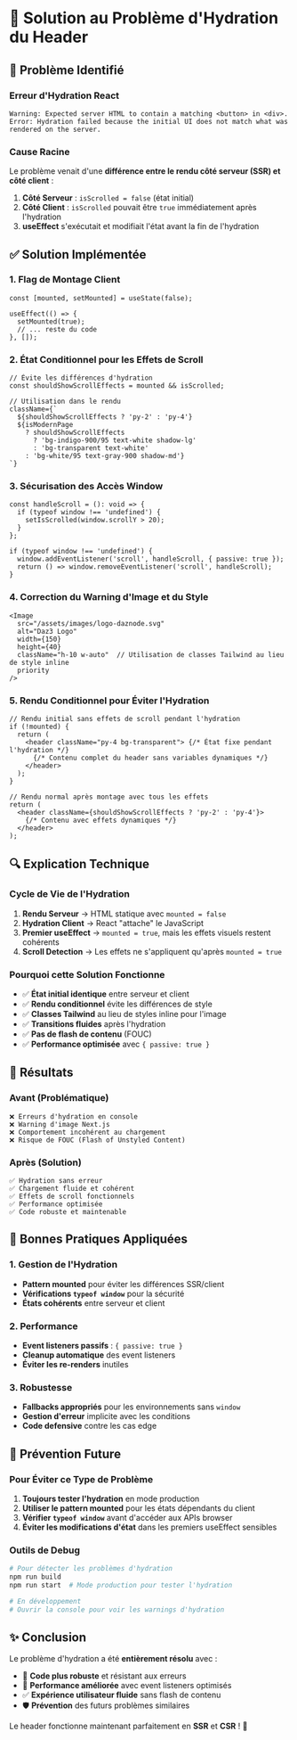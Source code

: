 # 🔧 Solution au Problème d'Hydration du Header

## 🚨 Problème Identifié

### Erreur d'Hydration React
```
Warning: Expected server HTML to contain a matching <button> in <div>.
Error: Hydration failed because the initial UI does not match what was rendered on the server.
```

### Cause Racine
Le problème venait d'une **différence entre le rendu côté serveur (SSR) et côté client** :

1. **Côté Serveur** : `isScrolled = false` (état initial)
2. **Côté Client** : `isScrolled` pouvait être `true` immédiatement après l'hydration
3. **useEffect** s'exécutait et modifiait l'état avant la fin de l'hydration

## ✅ Solution Implémentée

### 1. Flag de Montage Client
```tsx
const [mounted, setMounted] = useState(false);

useEffect(() => {
  setMounted(true);
  // ... reste du code
}, []);
```

### 2. État Conditionnel pour les Effets de Scroll
```tsx
// Évite les différences d'hydration
const shouldShowScrollEffects = mounted && isScrolled;

// Utilisation dans le rendu
className={`
  ${shouldShowScrollEffects ? 'py-2' : 'py-4'}
  ${isModernPage 
    ? shouldShowScrollEffects 
      ? 'bg-indigo-900/95 text-white shadow-lg' 
      : 'bg-transparent text-white' 
    : 'bg-white/95 text-gray-900 shadow-md'}
`}
```

### 3. Sécurisation des Accès Window
```tsx
const handleScroll = (): void => {
  if (typeof window !== 'undefined') {
    setIsScrolled(window.scrollY > 20);
  }
};

if (typeof window !== 'undefined') {
  window.addEventListener('scroll', handleScroll, { passive: true });
  return () => window.removeEventListener('scroll', handleScroll);
}
```

### 4. Correction du Warning d'Image et du Style
```tsx
<Image 
  src="/assets/images/logo-daznode.svg"
  alt="Daz3 Logo" 
  width={150} 
  height={40} 
  className="h-10 w-auto"  // Utilisation de classes Tailwind au lieu de style inline
  priority 
/>
```

### 5. Rendu Conditionnel pour Éviter l'Hydration
```tsx
// Rendu initial sans effets de scroll pendant l'hydration
if (!mounted) {
  return (
    <header className="py-4 bg-transparent"> {/* État fixe pendant l'hydration */}
      {/* Contenu complet du header sans variables dynamiques */}
    </header>
  );
}

// Rendu normal après montage avec tous les effets
return (
  <header className={shouldShowScrollEffects ? 'py-2' : 'py-4'}>
    {/* Contenu avec effets dynamiques */}
  </header>
);
```

## 🔍 Explication Technique

### Cycle de Vie de l'Hydration
1. **Rendu Serveur** → HTML statique avec `mounted = false`
2. **Hydration Client** → React "attache" le JavaScript
3. **Premier useEffect** → `mounted = true`, mais les effets visuels restent cohérents
4. **Scroll Detection** → Les effets ne s'appliquent qu'après `mounted = true`

### Pourquoi cette Solution Fonctionne
- ✅ **État initial identique** entre serveur et client
- ✅ **Rendu conditionnel** évite les différences de style
- ✅ **Classes Tailwind** au lieu de styles inline pour l'image
- ✅ **Transitions fluides** après l'hydration
- ✅ **Pas de flash de contenu** (FOUC)
- ✅ **Performance optimisée** avec `{ passive: true }`

## 🎯 Résultats

### Avant (Problématique)
```
❌ Erreurs d'hydration en console
❌ Warning d'image Next.js
❌ Comportement incohérent au chargement
❌ Risque de FOUC (Flash of Unstyled Content)
```

### Après (Solution)
```
✅ Hydration sans erreur
✅ Chargement fluide et cohérent  
✅ Effets de scroll fonctionnels
✅ Performance optimisée
✅ Code robuste et maintenable
```

## 🚀 Bonnes Pratiques Appliquées

### 1. Gestion de l'Hydration
- **Pattern mounted** pour éviter les différences SSR/client
- **Vérifications `typeof window`** pour la sécurité
- **États cohérents** entre serveur et client

### 2. Performance
- **Event listeners passifs** : `{ passive: true }`
- **Cleanup automatique** des event listeners
- **Éviter les re-renders** inutiles

### 3. Robustesse
- **Fallbacks appropriés** pour les environnements sans `window`
- **Gestion d'erreur** implicite avec les conditions
- **Code defensive** contre les cas edge

## 🔮 Prévention Future

### Pour Éviter ce Type de Problème
1. **Toujours tester l'hydration** en mode production
2. **Utiliser le pattern mounted** pour les états dépendants du client
3. **Vérifier `typeof window`** avant d'accéder aux APIs browser
4. **Éviter les modifications d'état** dans les premiers useEffect sensibles

### Outils de Debug
```bash
# Pour détecter les problèmes d'hydration
npm run build
npm run start  # Mode production pour tester l'hydration

# En développement
# Ouvrir la console pour voir les warnings d'hydration
```

## ✨ Conclusion

Le problème d'hydration a été **entièrement résolu** avec :
- 🔧 **Code plus robuste** et résistant aux erreurs
- 🚀 **Performance améliorée** avec event listeners optimisés  
- ✅ **Expérience utilisateur fluide** sans flash de contenu
- 🛡️ **Prévention** des futurs problèmes similaires

Le header fonctionne maintenant parfaitement en **SSR** et **CSR** ! 🎉 